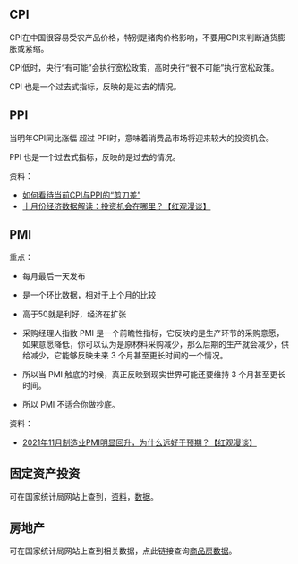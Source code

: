 ## CPI

CPI在中国很容易受农产品价格，特别是猪肉价格影响，不要用CPI来判断通货膨胀或紧缩。

CPI低时，央行“有可能”会执行宽松政策，高时央行“很不可能”执行宽松政策。

CPI 也是一个过去式指标，反映的是过去的情况。

## PPI

当明年CPI同比涨幅 超过 PPI时，意味着消费品市场将迎来较大的投资机会。

PPI 也是一个过去式指标，反映的是过去的情况。

资料：

* [如何看待当前CPI与PPI的“剪刀差”][1]
* [十月份经济数据解读：投资机会在哪里？【红观漫谈】][2]

[1]: https://www.ccps.gov.cn/dxsy/202110/t20211027_151005.shtml
[2]: https://www.bilibili.com/video/BV15L411g78K?t=84

## PMI

重点：

* 每月最后一天发布
* 是一个环比数据，相对于上个月的比较
* 高于50就是利好，经济在扩张


* 采购经理人指数 PMI 是一个前瞻性指标，它反映的是生产环节的采购意愿，如果意愿降低，你可以认为是原材料采购减少，那么后期的生产就会减少，供给减少，它能够反映未来 3 个月甚至更长时间的一个情况。
* 所以当 PMI 触底的时候，真正反映到现实世界可能还要维持 3 个月甚至更长时间。
* 所以 PMI 不适合你做抄底。

资料：

* [2021年11月制造业PMI明显回升，为什么远好于预期？【红观漫谈】][3]

## 固定资产投资

可在国家统计局网站上查到，[资料][4]，[数据][4-1]。

## 房地产

可在国家统计局网站上查到相关数据，点此链接查询[商品房数据][5]。

[3]: https://www.bilibili.com/video/BV1tR4y147YC
[4]: http://www.stats.gov.cn/tjsj/zbjs/201912/t20191202_1713051.html
[4-1]: http://www.stats.gov.cn/search/s?qt=%E5%9B%BA%E5%AE%9A%E8%B5%84%E4%BA%A7
[5]: http://www.stats.gov.cn/search/s?qt=%E5%95%86%E5%93%81%E6%88%BF